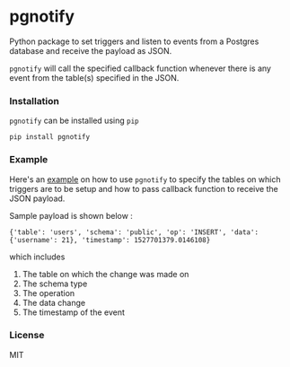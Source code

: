 # pgnotify

Python package to set triggers and listen to events from a Postgres database and receive the payload as JSON.

`pgnotify` will call the specified callback function whenever there is any event from the table(s) specified in the JSON.

### Installation

`pgnotify` can be installed using `pip`

```
pip install pgnotify
```

### Example

Here's an [example](https://github.com/waseem18/pgnotify/blob/master/examples/example.py) on how to use `pgnotify` to specify the tables on which triggers are to be setup and how to pass callback function to receive the JSON payload.

Sample payload is shown below :

```
{'table': 'users', 'schema': 'public', 'op': 'INSERT', 'data': {'username': 21}, 'timestamp': 1527701379.0146108}
```
which includes
1. The table on which the change was made on
2. The schema type
3. The operation 
4. The data change
5. The timestamp of the event


### License
MIT
